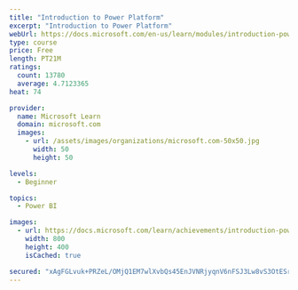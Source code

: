 ```yaml
---
title: "Introduction to Power Platform"
excerpt: "Introduction to Power Platform"
webUrl: https://docs.microsoft.com/en-us/learn/modules/introduction-power-platform/
type: course
price: Free
length: PT21M
ratings:
  count: 13780
  average: 4.7123365
heat: 74

provider:
  name: Microsoft Learn
  domain: microsoft.com
  images:
    - url: /assets/images/organizations/microsoft.com-50x50.jpg
      width: 50
      height: 50

levels:
  - Beginner

topics:
  - Power BI

images:
  - url: https://docs.microsoft.com/learn/achievements/introduction-power-platform-social.png
    width: 800
    height: 400
    isCached: true

secured: "xAgFGLvuk+PRZeL/OMjQ1EM7wlXvbQs45EnJVNRjyqnV6nFSJ3Lw8vS3OtESrwxuM5CMW/ZRImVTzLd55Kr/Tzi61we3AuzdUYUHecT/OsGTR4aFOqygcovifNdna/Dv9/FAOqZYL3qROozfkAtAODH8l3KHZe7t2P/0FTXOKFcZXCxEihBzOrOfOCwsgOt7idLPq0bpQhzXpzW0shWc4X4QVKRN/T4Zm9qZqXnOENNyhq8q/zWoauVo+ethF96387K9Ne7TTzpzXMIs3zGudqiZqZif6WRqN8UzT0uxtWKZdklAFgmEiAMyW3yC+8313/Cihzx3R5ImpaxwbsZuwyYROTFCVoSNKta45LTxcbpTT18/n2etx2I4QPsvK4Fq0L9QWe1PJLcV2XHBqtBNKB827aN0MowIoLdle85legoXkQuXbjPRyrj4ZmQT073X;8pHo5xzPsgKFRDlOUXmmWQ=="
---
```


